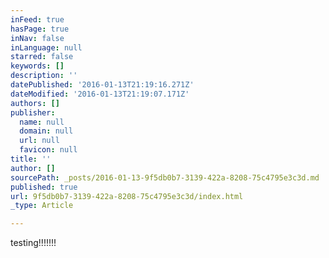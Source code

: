```yaml
---
inFeed: true
hasPage: true
inNav: false
inLanguage: null
starred: false
keywords: []
description: ''
datePublished: '2016-01-13T21:19:16.271Z'
dateModified: '2016-01-13T21:19:07.171Z'
authors: []
publisher:
  name: null
  domain: null
  url: null
  favicon: null
title: ''
author: []
sourcePath: _posts/2016-01-13-9f5db0b7-3139-422a-8208-75c4795e3c3d.md
published: true
url: 9f5db0b7-3139-422a-8208-75c4795e3c3d/index.html
_type: Article

---
```

testing!!!!!!!